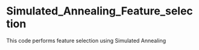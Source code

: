# Simulated_Annealing_Feature_selection
This code performs feature selection using Simulated Annealing
